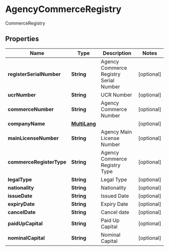 

# AgencyCommerceRegistry

CommerceRegistry

## Properties

| Name | Type | Description | Notes |
|------------ | ------------- | ------------- | -------------|
|**registerSerialNumber** | **String** | Agency Commerce Registry Serial Number |  [optional] |
|**ucrNumber** | **String** | UCR Number |  [optional] |
|**commerceNumber** | **String** | Agency Commerce Number |  [optional] |
|**companyName** | [**MultiLang**](MultiLang.md) |  |  [optional] |
|**mainLicenseNumber** | **String** | Agency Main License Number |  [optional] |
|**commerceRegisterType** | **String** | Agency Commerce Registry Type |  [optional] |
|**legalType** | **String** | Legal Type |  [optional] |
|**nationality** | **String** | Nationality |  [optional] |
|**issueDate** | **String** | Issued Date |  [optional] |
|**expiryDate** | **String** | Expiry Date |  [optional] |
|**cancelDate** | **String** | Cancel date |  [optional] |
|**paidUpCapital** | **String** | Paid Up Capital |  [optional] |
|**nominalCapital** | **String** | Nominal Capital |  [optional] |



